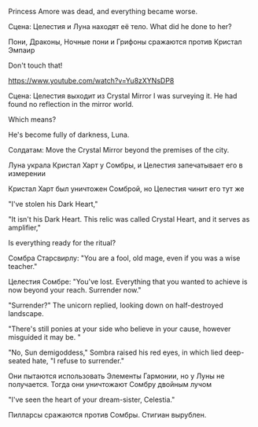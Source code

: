 Princess Amore was dead, and everything became worse.

Сцена: Целестия и Луна находят её тело.
What did he done to her?

Пони, Драконы, Ночные пони и Грифоны сражаются против Кристал Эмпаир

Don't touch that! 


https://www.youtube.com/watch?v=Yu8zXYNsDP8


Сцена: Целестия выходит из Crystal Mirror
I was surveying it. He had found no reflection in the mirror world.

Which means?

He's become fully of darkness, Luna. 

Солдатам: Move the Crystal Mirror beyond the premises of the city.

Луна украла Кристал Харт у Сомбры, и Целестия запечатывает его в измерении

Кристал Харт был уничтожен Сомброй, но Целестия чинит его тут же

"I've stolen his Dark Heart,"

"It isn't his Dark Heart. This relic was called Crystal Heart, and it serves as amplifier,"

Is everything ready for the ritual?


Сомбра Старсвирлу:
"You are a fool, old mage, even if you was a wise teacher."


Целестия Сомбре:
"You've lost. Everything that you wanted to achieve is now beyond your reach. Surrender now."


"Surrender?" The unicorn replied, looking down on half-destroyed landscape.

"There's still ponies at your side who believe in your cause, however misguided it may be. "



"No, Sun demigoddess," Sombra raised his red eyes, in which lied deep-seated hate, "I refuse to surrender."

Они пытаются использовать Элементы Гармонии, но у Луны не получается. Тогда они уничтожают Сомбру двойным лучом

"I've seen the heart of your dream-sister, Celestia." 

Пилларсы сражаются против Сомбры. Стигиан вырублен.